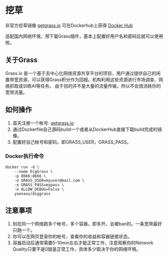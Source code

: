 # 挖草
非官方挖草镜像 [getgrass.io](https://app.getgrass.io/register/?referralCode=TjuqlvK2HwffKxf)
可在Dockerhub上获得 [Docker Hub](https://hub.docker.com/r/yoonaxu/diggrass)

适配国内网络环境，预下载Grass插件，基本上配置好用户名和密码后就可以使用啦。

## 关于Grass
Grass.io 是一个基于去中心化网络资源共享平台的项目，用户通过提供自己的闲置带宽资源，可以获得Grass积分作为回报。机构利用这些资源进行市场调查、网络抓取或训练AI等任务。
由于目的并不是大量的流量传输，所以不会很消耗你的宽带流量。

## 如何操作
1. 首先注册一个帐号: [getgrass.io](https://app.getgrass.io/register/?referralCode=TjuqlvK2HwffKxf)
2. 通过Dockerfile自己源码build一个或者从DockerHub直接下载build完成的镜像。
3. 配置好自己帐号和密码，即GRASS_USER，GRASS_PASS。

### Docker执行命令
```
docker run -d \
    --name DigGrass \
    -p 8666:8666 \
    -e GRASS_USER=myuser@mail.com \
    -e GRASS_PASS=mypass \
    -e ALLOW_DEBUG=False \
    yoonaxu/diggrass
```

## 注意事项
1. 别在同一个网络跑多个帐号，多个容器，即多开。会被ban的。一条宽带最好只跑一个。
2. 你可以在网页登录你的帐号，查看你的收益和容器链接状态。
3. 容器启动后通常需要5-10min左右才能正常工作，注意观察你的Network Quality只要不是0就是正常工作，具体多少取决于你的网络环境。
